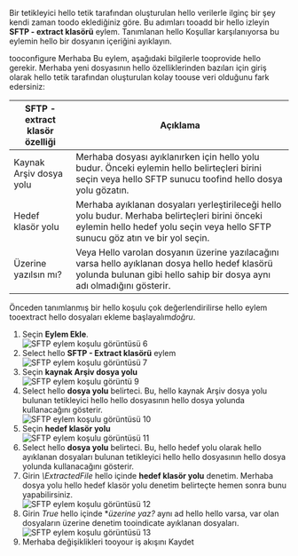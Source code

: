 Bir tetikleyici hello tetik tarafından oluşturulan hello verilerle ilginç bir şey kendi zaman toodo eklediğiniz göre. Bu adımları tooadd bir hello izleyin **SFTP - extract klasörü** eylem. Tanımlanan hello Koşullar karşılanıyorsa bu eylemin hello bir dosyanın içeriğini ayıklayın. 

tooconfigure Merhaba Bu eylem, aşağıdaki bilgilerle tooprovide hello gerekir. Merhaba yeni dosyasının hello özelliklerinden bazıları için giriş olarak hello tetik tarafından oluşturulan kolay toouse veri olduğunu fark edersiniz:

| SFTP - extract klasör özelliği | Açıklama |
| --- | --- |
| Kaynak Arşiv dosya yolu |Merhaba dosyası ayıklanırken için hello yolu budur. Önceki eylemin hello belirteçleri birini seçin veya hello SFTP sunucu toofind hello dosya yolu gözatın. |
| Hedef klasör yolu |Merhaba ayıklanan dosyaları yerleştirileceği hello yolu budur. Merhaba belirteçleri birini önceki eylemin hello hedef yolu seçin veya hello SFTP sunucu göz atın ve bir yol seçin. |
| Üzerine yazılsın mı? |Veya Hello varolan dosyanın üzerine yazılacağını varsa hello ayıklanan dosya hello hedef klasörü yolunda bulunan gibi hello sahip bir dosya aynı adı olmadığını gösterir. |

Önceden tanımlanmış bir hello koşulu çok değerlendirilirse hello eylem tooextract hello dosyaları ekleme başlayalım*doğru*. 

1. Seçin **Eylem Ekle**.        
   ![SFTP eylem koşulu görüntüsü 6](./media/connectors-create-api-sftp/condition-6.png)   
2. Select hello **SFTP - Extract klasörü** eylem      
   ![SFTP eylem koşulu görüntüsü 7](./media/connectors-create-api-sftp/condition-7.png)   
3. Seçin **kaynak Arşiv dosya yolu**              
   ![SFTP eylem koşulu görüntü 9](./media/connectors-create-api-sftp/condition-9.png)   
4. Select hello **dosya yolu** belirteci. Bu, hello kaynak Arşiv dosya yolu bulunan tetikleyici hello hello dosyasının hello dosya yolunda kullanacağını gösterir.           
   ![SFTP eylem koşulu görüntüsü 10](./media/connectors-create-api-sftp/condition-10.png)   
5. Seçin **hedef klasör yolu**           
   ![SFTP eylem koşulu görüntüsü 11](./media/connectors-create-api-sftp/condition-11.png)   
6. Select hello **dosya yolu** belirteci. Bu, hello hedef yolu olarak hello ayıklanan dosyaları bulunan tetikleyici hello hello dosyasının hello dosya yolunda kullanacağını gösterir.   
7. Girin *\ExtractedFile* hello içinde **hedef klasör yolu** denetim. Merhaba dosya yolu hello hedef klasör yolu denetim belirteçte hemen sonra bunu yapabilirsiniz.         
   ![SFTP eylem koşulu görüntüsü 12](./media/connectors-create-api-sftp/condition-12.png)   
8. Girin *True* hello içinde **üzerine yaz?* aynı ad hello hello varsa, var olan dosyaların üzerine denetim tooindicate ayıklanan dosyaları.      
   ![SFTP eylem koşulu görüntüsü 13](./media/connectors-create-api-sftp/condition-13.png)   
9. Merhaba değişiklikleri tooyour iş akışını Kaydet  

